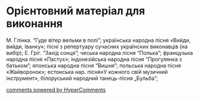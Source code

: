 <div id="hypercomments_widget" class="js-hypercomments-widget invisible"></div>

# Орієнтовний матеріал для виконання

М. Глінка. “Гуде вітер вельми в полі”; українська народна пісня «Вийди, вийди, Іванку»; пісні з репертуару сучасних українских виконавців (на вибір); Е. Гріг. “Захід сонця”; чеська народна пісня “Полька”; французька народна пісня «Пастух»; індонезійська народна пісня “Прогулянка з батьком”; японська народна пісня “Вишня”;  польська народна пісня «Жайворонок»; естонська нар. пісня«У кожного свій музичний інструмент», білоруський народний танець-пісня „Бульба”; 


<div class="js-hypercomments-container">
    <a href="http://hypercomments.com" class="hc-link" title="comments widget">comments powered by HyperComments</a>
</div>